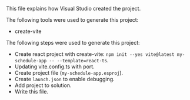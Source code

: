 This file explains how Visual Studio created the project.

The following tools were used to generate this project:
- create-vite

The following steps were used to generate this project:
- Create react project with create-vite: `npm init --yes vite@latest my-schedule-app -- --template=react-ts`.
- Updating vite.config.ts with port.
- Create project file (`my-schedule-app.esproj`).
- Create `launch.json` to enable debugging.
- Add project to solution.
- Write this file.

